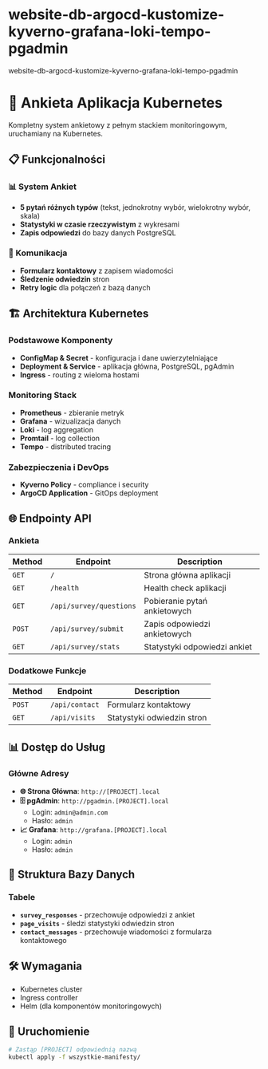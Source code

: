 # website-db-argocd-kustomize-kyverno-grafana-loki-tempo-pgadmin

website-db-argocd-kustomize-kyverno-grafana-loki-tempo-pgadmin

# 🚀 Ankieta Aplikacja Kubernetes

Kompletny system ankietowy z pełnym stackiem monitoringowym, uruchamiany na Kubernetes.

## 📋 Funkcjonalności

### 📊 System Ankiet

- **5 pytań różnych typów** (tekst, jednokrotny wybór, wielokrotny wybór, skala)
- **Statystyki w czasie rzeczywistym** z wykresami
- **Zapis odpowiedzi** do bazy danych PostgreSQL

### 💌 Komunikacja

- **Formularz kontaktowy** z zapisem wiadomości
- **Śledzenie odwiedzin** stron
- **Retry logic** dla połączeń z bazą danych

## 🏗️ Architektura Kubernetes

### Podstawowe Komponenty

- **ConfigMap & Secret** - konfiguracja i dane uwierzytelniające
- **Deployment & Service** - aplikacja główna, PostgreSQL, pgAdmin
- **Ingress** - routing z wieloma hostami

### Monitoring Stack

- **Prometheus** - zbieranie metryk
- **Grafana** - wizualizacja danych
- **Loki** - log aggregation
- **Promtail** - log collection
- **Tempo** - distributed tracing

### Zabezpieczenia i DevOps

- **Kyverno Policy** - compliance i security
- **ArgoCD Application** - GitOps deployment

## 🌐 Endpointy API

### Ankieta

| Method | Endpoint                | Description                  |
| ------ | ----------------------- | ---------------------------- |
| `GET`  | `/`                     | Strona główna aplikacji      |
| `GET`  | `/health`               | Health check aplikacji       |
| `GET`  | `/api/survey/questions` | Pobieranie pytań ankietowych |
| `POST` | `/api/survey/submit`    | Zapis odpowiedzi ankietowych |
| `GET`  | `/api/survey/stats`     | Statystyki odpowiedzi ankiet |

### Dodatkowe Funkcje

| Method | Endpoint       | Description                |
| ------ | -------------- | -------------------------- |
| `POST` | `/api/contact` | Formularz kontaktowy       |
| `GET`  | `/api/visits`  | Statystyki odwiedzin stron |

## 📊 Dostęp do Usług

### Główne Adresy

- **🌐 Strona Główna**: `http://[PROJECT].local`
- **🗄️ pgAdmin**: `http://pgadmin.[PROJECT].local`
  - Login: `admin@admin.com`
  - Hasło: `admin`
- **📈 Grafana**: `http://grafana.[PROJECT].local`
  - Login: `admin`
  - Hasło: `admin`

## 💾 Struktura Bazy Danych

### Tabele

- **`survey_responses`** - przechowuje odpowiedzi z ankiet
- **`page_visits`** - śledzi statystyki odwiedzin stron
- **`contact_messages`** - przechowuje wiadomości z formularza kontaktowego

## 🛠️ Wymagania

- Kubernetes cluster
- Ingress controller
- Helm (dla komponentów monitoringowych)

## 🚀 Uruchomienie

```bash
# Zastąp [PROJECT] odpowiednią nazwą
kubectl apply -f wszystkie-manifesty/
```
